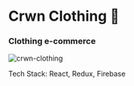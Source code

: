 # Crwn Clothing 🛒
### Clothing e-commerce

![crwn-clothing](https://i.ibb.co/KbnjPxv/Screen-Shot-2020-10-26-at-03-41-33.png)

Tech Stack: React, Redux, Firebase
